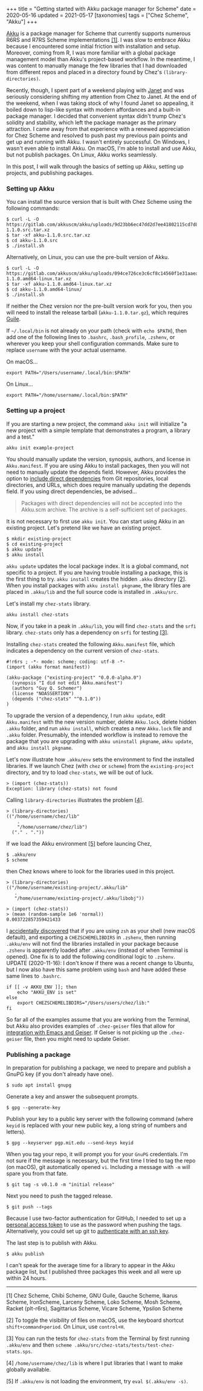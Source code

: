+++
title = "Getting started with Akku package manager for Scheme"
date = 2020-05-16
updated = 2021-05-17
[taxonomies]
tags = ["Chez Scheme", "Akku"]
+++

[Akku](https://akkuscm.org) is a package manager for Scheme that currently supports numerous R6RS and R7RS Scheme implementations [[1]](#1). I was slow to embrace Akku because I encountered some initial friction with installation and setup. Moreover, coming from R, I was more familiar with a global package management model than Akku's project-based workflow. In the meantime, I was content to manually manage the few libraries that I had downloaded from different repos and placed in a directory found by Chez's `(library-directories)`.

<!-- more -->

Recently, though, I spent part of a weekend playing with [Janet](https://janet-lang.org) and was seriously considering shifting my attention from Chez to Janet. At the end of the weekend, when I was taking stock of why I found Janet so appealing, it boiled down to lisp-like syntax with modern affordances and a built-in package manager. I decided that convenient syntax didn't trump Chez's solidity and stability, which left the package manager as the primary attraction. I came away from that experience with a renewed appreciation for Chez Scheme and resolved to push past my previous pain points and get up and running with Akku. I wasn't entirely successful. On Windows, I wasn't even able to install Akku. On macOS, I'm able to install and use Akku, but not publish packages. On Linux, Akku works seamlessly. 

In this post, I will walk through the basics of setting up Akku, setting up projects, and publishing packages.

### Setting up Akku

You can install the source version that is built with Chez Scheme using the following commands:

```
$ curl -L -O https://gitlab.com/akkuscm/akku/uploads/9d23bb6ec47dd2d7ee41802115cd7d80/akku-1.1.0.src.tar.xz
$ tar -xf akku-1.1.0.src.tar.xz
$ cd akku-1.1.0.src
$ ./install.sh
```

Alternatively, on Linux, you can use the pre-built version of Akku.

```
$ curl -L -O https://gitlab.com/akkuscm/akku/uploads/094ce726ce3c6cf8c14560f1e31aaea0/akku-1.1.0.amd64-linux.tar.xz
$ tar -xf akku-1.1.0.amd64-linux.tar.xz 
$ cd akku-1.1.0.amd64-linux/
$ ./install.sh
```

If neither the Chez version nor the pre-built version work for you, then you will need to install the release tarball (`akku-1.1.0.tar.gz`), which requires [Guile](https://www.gnu.org/software/guile/).

If `~/.local/bin` is not already on your path (check with `echo $PATH`), then add one of the following lines to `.bashrc`,  `.bash_profile`, `.zshenv`, or wherever you keep your shell configuration commands. Make sure to replace `username` with the your actual username.

On macOS...

```
export PATH="/Users/username/.local/bin:$PATH"
```

On Linux...

```
export PATH="/home/username/.local/bin:$PATH"
```

### Setting up a project

If you are starting a new project, the command `akku init` will initialize "a new project with a simple template that demonstrates a program, a library and a test."

```
akku init example-project
```

You should manually update the version, synopsis, authors, and license in `Akku.manifest`. If you are using Akku to install packages, then you will not need to manually update the depends field. However, Akku provides the option to [include direct dependencies](https://gitlab.com/akkuscm/akku/-/wikis/Direct-dependencies) from Git repositories, local directories, and URLs, which does require manually updating the depends field. If you using direct dependencies, be advised... 

> Packages with direct dependencies will not be accepted into the Akku.scm archive. The archive is a self-sufficient set of packages.

It is not necessary to first use `akku init`. You can start using Akku in an existing project. Let's pretend like we have an existing project.

```
$ mkdir existing-project
$ cd existing-project
$ akku update
$ akku install
```

`akku update` updates the local package index. It is a global command, not specific to a project. If you are having trouble installing a package, this is the first thing to try. `akku install` creates the hidden `.akku` directory [[2]](#2). When you install packages with `akku install pkgname`, the library files are placed in `.akku/lib` and the full source code is installed in `.akku/src`.

Let's install my `chez-stats` library.

```
akku install chez-stats
```

Now, if you take in a peak in `.akku/lib`, you will find `chez-stats` and the `srfi` library. `chez-stats` only has a dependency on `srfi` for testing [[3]](#3).

Installing `chez-stats` created the following `Akku.manifest` file, which indicates a dependency on the current version of `chez-stats`.

```
#!r6rs ; -*- mode: scheme; coding: utf-8 -*-
(import (akku format manifest))

(akku-package ("existing-project" "0.0.0-alpha.0")
  (synopsis "I did not edit Akku.manifest")
  (authors "Guy Q. Schemer")
  (license "NOASSERTION")
  (depends ("chez-stats" "^0.1.0"))
)
```
To upgrade the version of a dependency, I run `akku update`, edit `Akku.manifest` with the new version number, delete `Akku.lock`, delete hidden `.akku` folder, and run `akku install`, which creates a new `Akku.lock` file and `.akku` folder. Presumably, the intended workflow is instead to remove the package that you are upgrading with `akku uninstall pkgname`, `akku update`, and `akku install pkgname`. 

Let's now illustrate how `.akku/env` sets the environment to find the installed libraries. If we launch Chez (with `chez` or `scheme`) from the `existing-project` directory, and try to load `chez-stats`, we will be out of luck.

```
> (import (chez-stats))
Exception: library (chez-stats) not found
```

Calling `library-directories` illustrates the problem [[4]](#4).

```
> (library-directories)
(("/home/username/chez/lib"
    .
    "/home/username/chez/lib")
  ("." . "."))
```

If we load the Akku environment [[5]](#5) before launcing Chez,

```
$ .akku/env
$ scheme
```

then Chez knows where to look for the libraries used in this project.

```
> (library-directories)
(("/home/username/existing-project/.akku/lib"
   .
   "/home/username/existing-project/.akku/libobj"))
   
> (import (chez-stats))
> (mean (random-sample 1e6 'normal))
0.003722857359421433
```

I [accidentally discovered](https://gitlab.com/akkuscm/akku/-/issues/46) that if you are using `zsh` as your shell (new macOS default), and exporting a `CHEZSCHEMELIBDIRS` in `.zshenv`, then running `.akku/env` will not find the libraries installed in your package because `.zshenv` is apparently loaded after `.akku/env` (instead of when Terminal is opened). One fix is to add the following conditional logic to `.zshenv`. UPDATE (2020-11-16): I don't know if there was a recent change to Ubuntu, but I now also have this same problem using `bash` and have added these same lines to `.bashrc`.

```
if [[ -v AKKU_ENV ]]; then
    echo "AKKU_ENV is set"
else
    export CHEZSCHEMELIBDIRS="/Users/users/chez/lib:"
fi
```

So far all of the examples assume that you are working from the Terminal, but Akku also provides examples of `.chez-geiser` files that allow for [integration with Emacs and Geiser](https://gitlab.com/akkuscm/akku/-/wikis/Integration-with-Emacs-and-Geiser). If Geiser is not picking up the `.chez-geiser` file, then you might need to update Geiser. 

### Publishing a package

In preparation for publishing a package, we need to prepare and publish a GnuPG key (if you don't already have one).

```
$ sudo apt install gnupg
```

Generate a key and answer the subsequent prompts.

```
$ gpg --generate-key
```

Publish your key to a public key server with the following command (where `keyid` is replaced with your new public key, a long string of numbers and letters).

```
$ gpg --keyserver pgp.mit.edu --send-keys keyid
```

When you tag your repo, it will prompt you for your `GnuPG` credentials. I'm not sure if the message is necessary, but the first time I tried to tag the repo (on macOS), git automatically opened `vi`. Including a message with `-m` will spare you from that fate.

```
$ git tag -s v0.1.0 -m "initial release"
```

Next you need to push the tagged release.

```
$ git push --tags
```

Because I use two-factor authentication for GitHub, I needed to set up a [personal access token](https://help.github.com/en/github/authenticating-to-github/creating-a-personal-access-token-for-the-command-line) to use as the password when pushing the tags. Alternatively, you could set up git to [authenticate with an ssh key](https://docs.github.com/en/github/authenticating-to-github/connecting-to-github-with-ssh).

The last step is to publish with Akku.

```
$ akku publish
```

I can't speak for the average time for a library to appear in the Akku package list, but I published three packages this week and all were up within 24 hours.

***

<a name="1"></a> [1] Chez Scheme, Chibi Scheme, GNU Guile, Gauche Scheme, Ikarus Scheme, IronScheme, Larceny Scheme, Loko Scheme, Mosh Scheme, Racket (plt-r6rs), Sagittarius Scheme, Vicare Scheme, Ypsilon Scheme

<a name="2"></a> [2] To toggle the visibility of files on macOS, use the keyboard shortcut `shift+command+period`. On Linux, use `control+H`. 

<a name="3"></a> [3] You can run the tests for `chez-stats` from the Terminal by first running `.akku/env` and then `scheme .akku/src/chez-stats/tests/test-chez-stats.sps`.

<a name="4"></a> [4] `/home/username/chez/lib` is where I put libraries that I want to make globally available.

<a name="5"></a> [5] If `.akku/env` is not loading the environment, try `eval $(.akku/env -s)`. 






